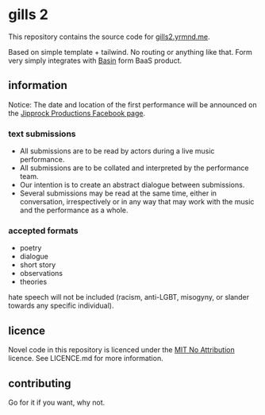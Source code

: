 # gills 2

This repository contains the source code for [gills2.yrmnd.me](http://gills2.yrmnd.me).

Based on simple template + tailwind. No routing or anything like that. Form very simply integrates with [Basin](https://usebasin.com/) form BaaS product.

## information

Notice: The date and location of the first performance will be announced on the [Jipprock Productions Facebook page](https://www.facebook.com/jipprockproductions/).

### text submissions

- All submissions are to be read by actors during a live music performance.
- All submissions are to be collated and interpreted by the performance team.
- Our intention is to create an abstract dialogue between submissions.
- Several submissions may be read at the same time, either in conversation, irrespectively or in any way that may work with the music and the performance as a whole.

### accepted formats

- poetry
- dialogue
- short story
- observations
- theories

hate speech will not be included (racism, anti-LGBT, misogyny, or slander towards any specific individual).

## licence

Novel code in this repository is licenced under the [MIT No Attribution](https://license.md/licenses/mit-no-attribution/) licence. See LICENCE.md for more information.

## contributing

Go for it if you want, why not.